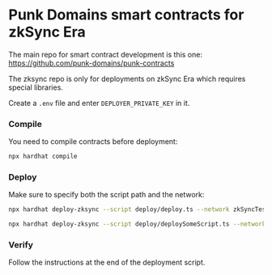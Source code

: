# Punk Domains smart contracts for zkSync Era

The main repo for smart contract development is this one: https://github.com/punk-domains/punk-contracts 

The zksync repo is only for deployments on zkSync Era which requires special libraries.

Create a `.env` file and enter `DEPLOYER_PRIVATE_KEY` in it.

### Compile

You need to compile contracts before deployment:

```bash
npx hardhat compile
```

### Deploy

Make sure to specify both the script path and the network:

```bash
npx hardhat deploy-zksync --script deploy/deploy.ts --network zkSyncTestnet

npx hardhat deploy-zksync --script deploy/deploySomeScript.ts --network zkSyncTestnet
```

### Verify

Follow the instructions at the end of the deployment script.